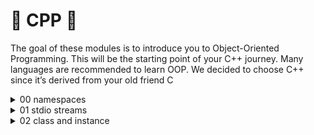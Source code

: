 # 🐶 CPP 🐶

The goal of these modules is to introduce you to Object-Oriented Programming. This will be the starting point of your C++ journey. Many languages are recommended to learn OOP. We decided to choose C++ since it’s derived from your old friend C

<details>
  <summary>00 namespaces</summary>


Defines a scope where every variable or function placed there can be assigned the same as an existing one without conflicting.
 
```cpp 
namespace first_space
{
    void    func()
    {
        std::cout << "inside first_space" << endl;
    }
}

namespace second_space
{
    void    func()
    {
        std::cout << "inside second_space" << endl;
    }
}

int main(void)
{
    first_space::func();
    second_space::func();    
}
```
</details>

<details>
  <summary>01 stdio streams</summary>  

      std namespace gives to us access to std input and std output through use of: 

       1. cin and cout: objects which allow us to print in standard output and read from standard input.

       2. \>\> and <<: operands which control the access of stdio files.

       3. endl: simplified object to put a \n independent of OS. 

```cpp 
      int    main(void)
      {
          char   buff[200];

          std::cout << "Hello, input a word" << std::endl;
          std>>cin >> buff;
          std::cout << buff << std::endl;
      }
```
</details>

<details>
  <summary>02 class and instance</summary>  

<details>
  <summary> in .hpp file we declare our class</summary>  
  
```cpp
          #ifndef SAMPLE_CLASS_H
          # define SAMPLE_CLASS_H

          class Sample // identifier of a class
          {
             public:
                 Sample(void); // Construction function
                 ~Sample(void); //  Destruction function
          };
```
</details>

<details>
  <summary> in .cpp  file we define the attributes of our class </summary>  
  
  a constructor and a detructor in cpp do not return.
  
```cpp
    #include <iostrem>
    #include "Sample.class.hpp"

    Sample::Sample(void)
    {
       std::cout << "Constructor called" << std::endl;
    }

    Sample::~Sample(void)
    {
       std::cout << "Destructor called" << std::endl;
    }
```
</details>



<details>
  <summary>03 Membber attributes and Member functions</summary>  
in cpp we have the possibilitie to declare a function directly in our class.

<details>
  <summary> .hpp</summary>  
  
```cpp
          #ifndef SAMPLE_CLASS_H
          # define SAMPLE_CLASS_H

          class Sample // identifier of a class
          {
             public:
                 Sample(void); // Construction function
                 ~Sample(void); //  Destruction function
                 void    bar(void);
          };
```
</details>

<details>
  <summary>.cpp </summary>  
  
```cpp
    #include <iostrem>
    #include "Sample.class.hpp"

    ... 

    void Sample::bar(void)
    {
       std::cout << "Member function called bar" << "endl";
    }
```
</details>


</details>



